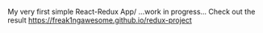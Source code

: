 My very first simple React-Redux App/
...work in progress...
Check out the result https://freak1ngawesome.github.io/redux-project
